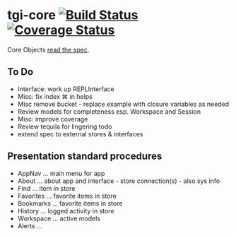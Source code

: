 # tgi-core [![Build Status](https://travis-ci.org/tgi-io/tgi-core.svg?branch=master)](https://travis-ci.org/tgi-io/tgi-core) [![Coverage Status](https://img.shields.io/coveralls/tgi-io/tgi-core.svg)](https://coveralls.io/r/tgi-io/tgi-core)

Core Objects [read the spec](spec/README.md).

To Do
---
- Interface: work up REPLInterface
- Misc: fix index ⌘ in helps
- Misc remove bucket - replace example with closure variables as needed
- Review models for completeness esp. Workspace and Session
- Misc: improve coverage
- Review tequila for lingering todo
- extend spec to external stores & interfaces

Presentation standard procedures
---
- AppNav ... main menu for app
- About ... about app and interface - store connection(s) - also sys info
- Find ... item in store
- Favorites ... favorite items in store
- Bookmarks ... favorite items in store
- History ... logged activity in store
- Workspace ... active models
- Alerts ...
